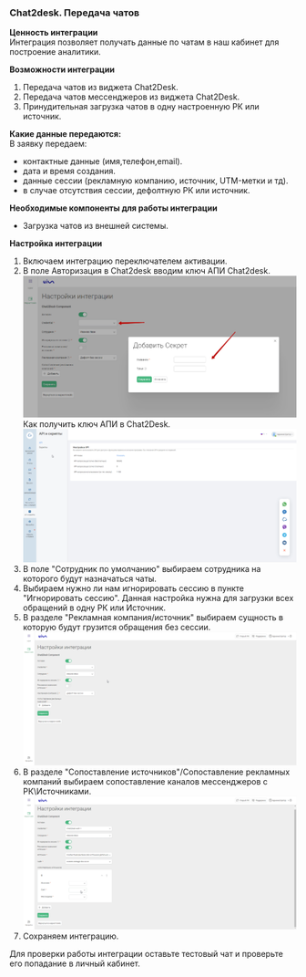 ### Сhat2desk. Передача чатов  

**Ценность интеграции**  
Интеграция позволяет получать данные по чатам в наш кабинет для построение аналитики.  

**Возможности интеграции**  
1. Передача чатов из виджета Chat2Desk.  
2. Передача чатов мессенджеров из виджета Chat2Desk.  
3. Принудительная загрузка чатов в одну настроенную РК или источник.  

**Какие данные передаются:**  
В заявку передаем:

- контактные данные (имя,телефон,email).  
- дата и время создания.  
- данные сессии (рекламную компанию, источник, UTM-метки и тд).  
- в случае отсутствия сессии, дефолтную РК или источник.  

**Необходимые компоненты для работы интеграции**  
- Загрузка чатов из внешней системы.

**Настройка интеграции**  
1. Включаем интеграцию переключателем активации.  
2. В поле Авторизация в Chat2desk вводим ключ АПИ Chat2desk.  
![image](C2D_cred.png)  
Как получить ключ АПИ в Chat2Desk.  
![image](C2D_api.gif)  
3. В поле "Сотрудник по умолчанию" выбираем сотрудника на которого будут назначаться чаты.  
4. Выбираем нужно ли нам игнорировать сессию в пункте "Игнорировать сессию". Данная настройка нужна для загрузки всех обращений в одну РК или Источник.  
5. В разделе "Рекламная компания/источник" выбираем сущность в которую будут грузится обращения без сессии.  
![image](C2D_RK.gif)  
6. В разделе "Сопоставление источников"/Сопоставление рекламных компаний выбираем сопоставление каналов мессенджеров с РК\Источниками.  
![image](C2D_Mess.gif)  
7. Сохраняем интеграцию.  

Для проверки работы интеграции оставьте тестовый чат и проверьте его попадание в личный кабинет.  

